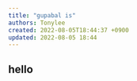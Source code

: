 ```yaml
---
title: "gupabal is"
authors: Tonylee
created: 2022-08-05T18:44:37 +0900
updated: 2022-08-05 18:44
---
```


## hello


